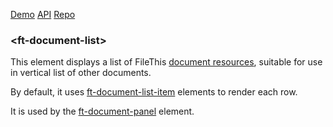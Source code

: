 [Demo](https://filethis.github.io/ft-document-list/components/ft-document-list/demo/)    [API](https://filethis.github.io/ft-document-list/components/ft-document-list/)    [Repo](https://github.com/filethis/ft-document-list)

### \<ft-document-list\>

This element displays a list of FileThis [document resources](https://filethis.com/developers/doc/index.html#/documents), suitable for use in vertical list of other documents.

By default, it uses [ft-document-list-item](https://github.com/filethis/ft-document-list-item) elements to render each row.

It is used by the [ft-document-panel](https://github.com/filethis/ft-document-panel) element.

